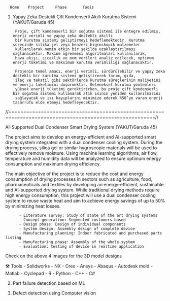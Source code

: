 
      Home    Project     Phase       Tools 
      
1. Yapay Zeka Destekli Çift Kondenserli Akıllı Kurutma Sistemi    (YAKUT/Garuda 45)

        Proje, çift kondenserli bir soğutma sistemi ile entegre edilmiş, enerji verimli ve yapay zeka destekli akıllı 
        bir kurutma sistemi geliştirmeyi hedeflemektedir. Kurutma sürecinde silika jel veya benzeri higroskopik malzemeler 
        kullanılarak nemin etkin bir şekilde uzaklaştırılması sağlanacaktır. Makine öğrenmesi algoritmaları kullanılarak, 
        hava akışı, sıcaklık ve nem verileri analiz edilecek, optimum enerji tüketimi ve maksimum kurutma verimliliği sağlanacaktır. 
        
        Projenin temel amacı, enerji verimli, sürdürülebilir ve yapay zeka destekli bir kurutma sistemi geliştirerek tarım, gıda, 
        ilaç ve tekstil gibi sektörlerde kurutma süreçlerinin maliyetini ve enerji tüketimini düşürmektir. Geleneksel kurutma yöntemleri 
        yüksek enerji tüketimi gerektirirken, bu proje çift kondenserli bir soğutma sistemi kullanarak atık ısının yeniden kullanılmasını 
        sağlayacak ve ısı kayıplarını minimize ederek %50’ye varan enerji tasarrufu elde etmeyi hedefleyecektir.
//========================================================================================================//

AI-Supported Dual Condenser Smart Drying System (YAKUT/Garuda 45)

The project aims to develop an energy-efficient and AI-supported smart drying system integrated with a dual condenser cooling system. During the 
drying process, silica gel or similar hygroscopic materials will be used to effectively remove moisture. Using machine learning algorithms, air flow, 
temperature and humidity data will be analyzed to ensure optimum energy consumption and maximum drying efficiency.

The main objective of the project is to reduce the cost and energy consumption of drying processes in sectors such as agriculture, food, pharmaceuticals 
and textiles by developing an energy-efficient, sustainable and AI-supported drying system. While traditional drying methods require high energy consumption, 
this project will use a dual condenser cooling system to reuse waste heat and aim to achieve energy savings of up to 50% by minimizing heat losses.
        
          - Literature survey: Study of state of the art drying systems 
          - Concept generation: Segmented customers based 
          - Design phase: Design of individual components 
          - System design: Assembly design of complete device 
          - Manufacturing planning: Indoor fabricated and purchased parts listing 
          - Manufacturing phase: Assembly of the whole system 
          - Evaluation: testing of device in realtime application 

Check on the above 4 images for the 3D model designs 

  
 🛠️ Tools
      - Solidworks 
      - NX 
      - Creo 
      - Ansys 
      - Abaqus 
      - Autodesk mold 
      - Matlab 
      - Cyclepad 
      - R 
      - Python 
      - C++ 
      - C# 
  
   2. Part failure detection based on ML</h3>
   3. Defect detection using Computer vision</h3>
  
   
       </div>
  </div>
</div>
